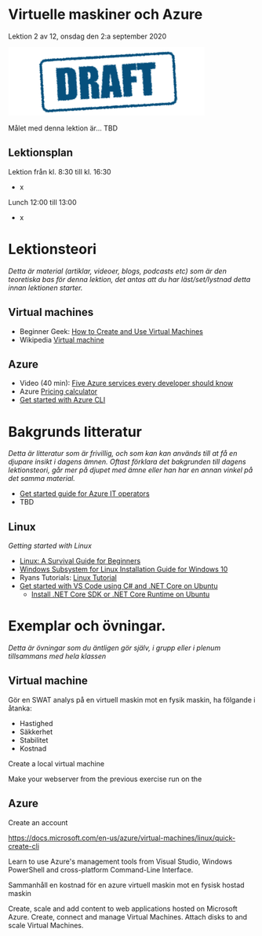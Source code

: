# Virtuelle maskiner och Azure

Lektion 2 av 12, onsdag den 2:a september 2020

![Draft](/assets/images/draft.png)

Målet med denna lektion är... TBD

## Lektionsplan
Lektion från kl. 8:30 till kl. 16:30

* x

Lunch 12:00 till 13:00

* x

# Lektionsteori
*Detta är material (artiklar, videoer, blogs, podcasts etc) som är den teoretiska bas för denna lektion, det antas att du har läst/set/lystnad detta innan lektionen starter.*

## Virtual machines

* Beginner Geek: [How to Create and Use Virtual Machines](https://www.howtogeek.com/196060/beginner-geek-how-to-create-and-use-virtual-machines/)
* Wikipedia [Virtual machine](https://en.wikipedia.org/wiki/Virtual_machine)

## Azure

* Video (40 min): [Five Azure services every developer should know](https://channel9.msdn.com/Events/Connect/Microsoft-Connect--2018/T190)
* Azure [Pricing calculator](https://azure.microsoft.com/en-us/pricing/calculator)
* [Get started with Azure CLI](https://docs.microsoft.com/en-us/cli/azure/get-started-with-azure-cli?view=azure-cli-latest)

# Bakgrunds litteratur

*Detta är litteratur som är frivillig, och som kan kan används till at få en djupare insikt i dagens ämnen. Oftast förklara det bakgrunden till dagens lektionsteori, går mer på djupet med ämne eller han har en annan vinkel på det samma material.*

* [Get started guide for Azure IT operators](https://docsmsftpdfs.blob.core.windows.net/guides/azure/azure-ops-guide.pdf)
* TBD

## Linux

*Getting started with Linux*

* [Linux: A Survival Guide for Beginners](https://medium.com/better-programming/linux-survival-guide-for-beginners-c18bfd982036)
* [Windows Subsystem for Linux Installation Guide for Windows 10](https://docs.microsoft.com/en-us/windows/wsl/install-win10)
* Ryans Tutorials: [Linux Tutorial](https://ryanstutorials.net/linuxtutorial/)
* [Get started with VS Code using C# and .NET Core on Ubuntu](https://channel9.msdn.com/Blogs/dotnet/Get-started-with-VS-Code-Csharp-dotnet-Core-Ubuntu)
  * [Install .NET Core SDK or .NET Core Runtime on Ubuntu](https://docs.microsoft.com/da-dk/dotnet/core/install/linux-ubuntu)

# Exemplar och övningar. 

*Detta är övningar som du äntligen gör själv, i grupp eller i plenum tillsammans med hela klassen*

## Virtual machine

Gör en SWAT analys på en virtuell maskin mot en fysik maskin, ha fölgande i åtanka:

* Hastighed
* Säkkerhet
* Stabilitet
* Kostnad

Create a local virtual machine

Make your webserver from the previous exercise run on the 

## Azure

Create an account

https://docs.microsoft.com/en-us/azure/virtual-machines/linux/quick-create-cli

Learn to use Azure's management tools from Visual Studio, Windows PowerShell and cross-platform Command-Line Interface.

Sammanhåll en kostnad för en azure virtuell maskin mot en fysisk hostad maskin

Create, scale and add content to web applications hosted on Microsoft Azure.
Create, connect and manage Virtual Machines.
Attach disks to and scale Virtual Machines.



